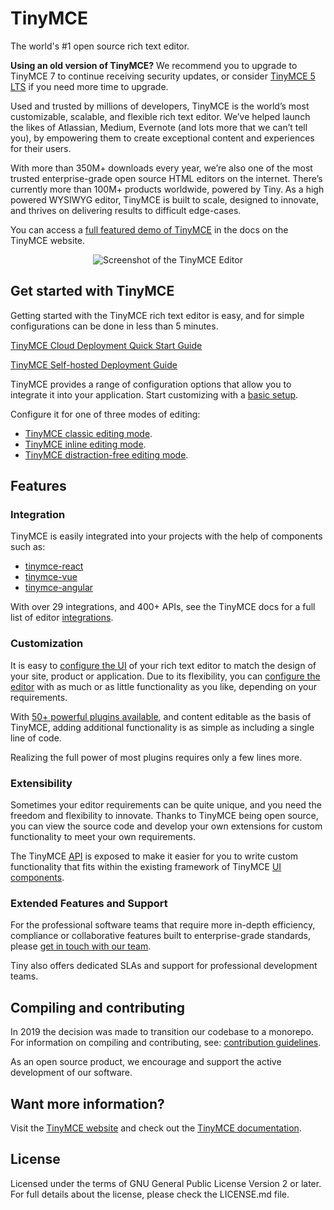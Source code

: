 # TinyMCE

The world's #1 open source rich text editor.

**Using an old version of TinyMCE?** We recommend you to upgrade to TinyMCE 7 to continue receiving security updates, or
consider [TinyMCE 5 LTS](https://www.tiny.cloud/long-term-support/) if you need more time to upgrade.

Used and trusted by millions of developers, TinyMCE is the world’s most customizable, scalable, and flexible rich text editor. We’ve helped launch the likes of
Atlassian, Medium, Evernote (and lots more that we can’t tell you), by empowering them to create exceptional content and experiences for their users.

With more than 350M+ downloads every year, we’re also one of the most trusted enterprise-grade open source HTML editors on the internet. There’s currently more
than 100M+ products worldwide, powered by Tiny. As a high powered WYSIWYG editor, TinyMCE is built to scale, designed to innovate, and thrives on delivering
results to difficult edge-cases.

You can access a [full featured demo of TinyMCE](https://www.tiny.cloud/docs/tinymce/7/premium-full-featured/) in the docs on the TinyMCE website.

<p align="center">
  <img alt="Screenshot of the TinyMCE Editor" src="https://www.tiny.cloud/storage/github-readme-images/tinymce-editor-6x.png"\>
</p>

## Get started with TinyMCE

Getting started with the TinyMCE rich text editor is easy, and for simple configurations can be done in less than 5 minutes.

[TinyMCE Cloud Deployment Quick Start Guide](https://www.tiny.cloud/docs/tinymce/7/cloud-quick-start/)

[TinyMCE Self-hosted Deployment Guide](https://www.tiny.cloud/docs/tinymce/7/npm-projects/)

TinyMCE provides a range of configuration options that allow you to integrate it into your application. Start customizing with
a [basic setup](https://www.tiny.cloud/docs/tinymce/7/basic-setup/).

Configure it for one of three modes of editing:

- [TinyMCE classic editing mode](https://www.tiny.cloud/docs/tinymce/7/use-tinymce-classic/).
- [TinyMCE inline editing mode](https://www.tiny.cloud/docs/tinymce/7/use-tinymce-inline/).
- [TinyMCE distraction-free editing mode](https://www.tiny.cloud/docs/tinymce/7/use-tinymce-distraction-free/).

## Features

### Integration

TinyMCE is easily integrated into your projects with the help of components such as:

- [tinymce-react](https://github.com/tinymce/tinymce-react)
- [tinymce-vue](https://github.com/tinymce/tinymce-vue)
- [tinymce-angular](https://github.com/tinymce/tinymce-angular)

With over 29 integrations, and 400+ APIs, see the TinyMCE docs for a full list of editor [integrations](https://www.tiny.cloud/docs/tinymce/7/integrations/).

### Customization

It is easy to [configure the UI](https://www.tiny.cloud/docs/tinymce/7/customize-ui/) of your rich text editor to match the design of your site, product or
application. Due to its flexibility, you can [configure the editor](https://www.tiny.cloud/docs/tinymce/7/basic-setup/) with as much or as little functionality
as you like, depending on your requirements.

With [50+ powerful plugins available](https://www.tiny.cloud/tinymce/features/), and content editable as the basis of TinyMCE, adding additional functionality
is as simple as including a single line of code.

Realizing the full power of most plugins requires only a few lines more.

### Extensibility

Sometimes your editor requirements can be quite unique, and you need the freedom and flexibility to innovate. Thanks to TinyMCE being open source, you can view
the source code and develop your own extensions for custom functionality to meet your own requirements.

The TinyMCE [API](https://www.tiny.cloud/docs/tinymce/7/apis/tinymce.root/) is exposed to make it easier for you to write custom functionality that fits within
the existing framework of TinyMCE [UI components](https://www.tiny.cloud/docs/tinymce/7/custom-ui-components/).

### Extended Features and Support

For the professional software teams that require more in-depth efficiency, compliance or collaborative features built to enterprise-grade standards,
please [get in touch with our team](https://www.tiny.cloud/contact/).

Tiny also offers dedicated SLAs and support for professional development teams.

## Compiling and contributing

In 2019 the decision was made to transition our codebase to a monorepo. For information on compiling and contributing,
see: [contribution guidelines](https://github.com/tinymce/tinymce/blob/master/CONTRIBUTING.md).

As an open source product, we encourage and support the active development of our software.

## Want more information?

Visit the [TinyMCE website](https://tiny.cloud/) and check out the [TinyMCE documentation](https://www.tiny.cloud/docs/).

## License

Licensed under the terms of GNU General Public License Version 2 or later. For full details about the license, please check the LICENSE.md file.
